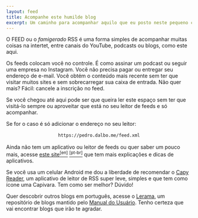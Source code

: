```yaml
---
layout: feed
title: Acompanhe este humilde blog
excerpt: Um caminho para acompanhar aquilo que eu posto neste pequeno cantinho.
---
```

<section class="texto-geral">
<p>O FEED ou o <i>famigerado</i> RSS é uma forma simples de acompanhar muitas coisas na intertet, entre canais do YouTube, podcasts ou blogs, como este aqui.</p>
<p>Os feeds colocam você no controle. É como assinar um podcast ou seguir uma empresa no Instagram.  
Você não precisa pagar ou entregar seu endereço de e-mail. Você obtém o conteúdo mais recente sem ter que visitar muitos sites e sem sobrecarregar sua caixa de entrada.  
Não quer mais? Fácil: cancele a inscrição no feed.</p>

<p>Se você chegou até aqui pode ser que queira ler este espaço sem ter que visitá-lo sempre ou aproveitar que está no seu leitor de feeds e só acompanhar.</p>

<p>Se for o caso é só adicionar o endereço no seu leitor:</p>

<aside style="text-align: center;"><code style="background-color: var(--color-link); color: var(--color-background); padding: 2px 5px; display: inline-block;">https://pedro.dalbo.me/feed.xml</code></aside>

<p>Ainda não tem um aplicativo ou leitor de feeds ou quer saber um pouco mais, acesse <a href="https://aboutfeeds.com/" title="Original em inglês">este site<sup>[en]</sup></a> <a href="https://aboutfeeds-com.translate.goog/?_x_tr_sl=en&_x_tr_tl=pt&_x_tr_hl=pt-BR&_x_tr_pto=wapp" title="Traduzido para o português"><sup>[pt-br]</sup></a> que tem mais explicações e dicas de aplicativos.</p>

<p>Se você usa um celular Android me dou a liberdade de recomendar o <a href="https://play.google.com/store/apps/details?id=com.capyreader.app" title="Um leitor que tem uma Capivara de mascote S2">Capy Reader</a>, um aplicativo de leitor de RSS super leve, simples e que tem como ícone uma Capivara. Tem como ser melhor? Dúvido!</p>

<p>Quer descobrir outros blogs em português, acesse o <a href="https://lerama.pcdomanual.com/" title="Repositório de Blogs pt-br">Lerama</a>, um repositório de blogs mantido pelo <a href="https://manualdousuario.net" title="Excelente blog de tecnologia">Manual do Usuário</a>. Tenho certeza que vai encontrar blogs que irão te agradar.</p>
</section>
